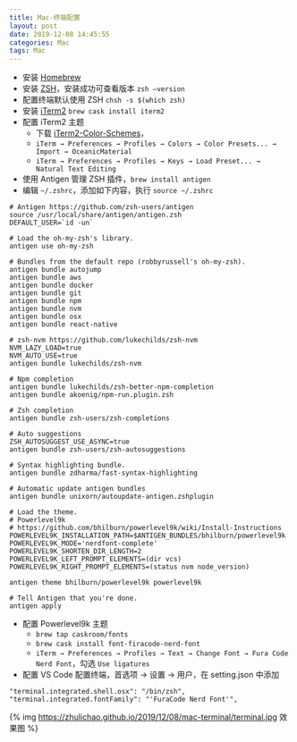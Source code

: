 ```yaml
---
title: Mac-终端配置
layout: post
date: 2019-12-08 14:45:55
categories: Mac
tags: Mac
---
```


- 安装 [Homebrew](https://brew.sh/)
- 安装 [ZSH](https://github.com/ohmyzsh/ohmyzsh/wiki/Installing-ZSH)，安装成功可查看版本 `zsh —version`
- 配置终端默认使用 ZSH `chsh -s $(which zsh)`
- 安装 [iTerm2](https://www.iterm2.com/) `brew cask install iterm2`
- 配置 iTerm2 主题
  - 下载 [iTerm2-Color-Schemes](https://github.com/mbadolato/iTerm2-Color-Schemes)，
  - `iTerm → Preferences → Profiles → Colors → Color Presets... → Import → OceanicMaterial`
  - `iTerm → Preferences → Profiles → Keys → Load Preset... → Natural Text Editing`
- 使用 Antigen 管理 ZSH 插件，`brew install antigen`
- 编辑 `~/.zshrc`，添加如下内容，执行 `source ~/.zshrc`
```
# Antigen https://github.com/zsh-users/antigen
source /usr/local/share/antigen/antigen.zsh
DEFAULT_USER=`id -un`

# Load the oh-my-zsh's library.
antigen use oh-my-zsh

# Bundles from the default repo (robbyrussell's oh-my-zsh).
antigen bundle autojump
antigen bundle aws
antigen bundle docker
antigen bundle git
antigen bundle npm
antigen bundle nvm
antigen bundle osx
antigen bundle react-native

# zsh-nvm https://github.com/lukechilds/zsh-nvm
NVM_LAZY_LOAD=true
NVM_AUTO_USE=true
antigen bundle lukechilds/zsh-nvm

# Npm completion
antigen bundle lukechilds/zsh-better-npm-completion
antigen bundle akoenig/npm-run.plugin.zsh

# Zsh completion
antigen bundle zsh-users/zsh-completions

# Auto suggestions
ZSH_AUTOSUGGEST_USE_ASYNC=true
antigen bundle zsh-users/zsh-autosuggestions

# Syntax highlighting bundle.
antigen bundle zdharma/fast-syntax-highlighting

# Automatic update antigen bundles
antigen bundle unixorn/autoupdate-antigen.zshplugin

# Load the theme.
# Powerlevel9k
# https://github.com/bhilburn/powerlevel9k/wiki/Install-Instructions
POWERLEVEL9K_INSTALLATION_PATH=$ANTIGEN_BUNDLES/bhilburn/powerlevel9k
POWERLEVEL9K_MODE='nerdfont-complete'
POWERLEVEL9K_SHORTEN_DIR_LENGTH=2
POWERLEVEL9K_LEFT_PROMPT_ELEMENTS=(dir vcs)
POWERLEVEL9K_RIGHT_PROMPT_ELEMENTS=(status nvm node_version)

antigen theme bhilburn/powerlevel9k powerlevel9k

# Tell Antigen that you're done.
antigen apply
```
- 配置 Powerlevel9k 主题
  - `brew tap caskroom/fonts`
  - `brew cask install font-firacode-nerd-font`
  - `iTerm → Preferences → Profiles → Text → Change Font → Fura Code Nerd Font`，勾选 `Use ligatures`
- 配置 VS Code 配置终端，首选项 → 设置 → 用户，在 setting.json 中添加
```
"terminal.integrated.shell.osx": "/bin/zsh",
"terminal.integrated.fontFamily": "'FuraCode Nerd Font'",
```

{% img https://zhulichao.github.io/2019/12/08/mac-terminal/terminal.jpg 效果图 %}
